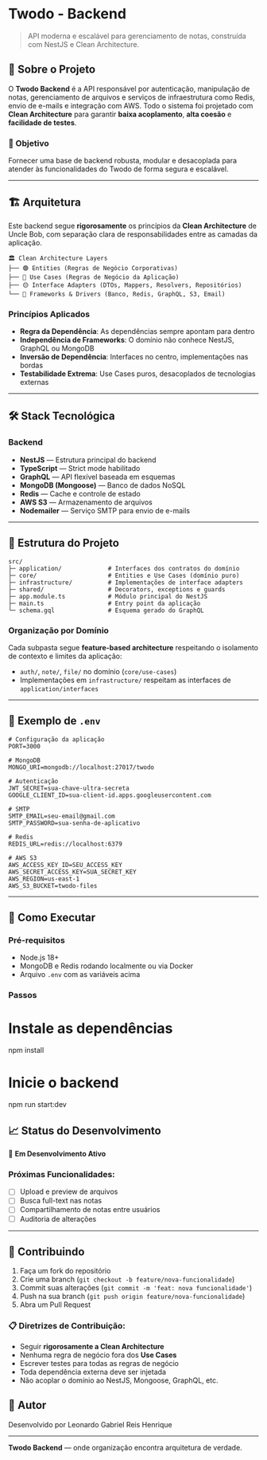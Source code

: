 # Twodo - Backend

> API moderna e escalável para gerenciamento de notas, construída com NestJS e Clean Architecture.

## 📖 Sobre o Projeto

O **Twodo Backend** é a API responsável por autenticação, manipulação de notas, gerenciamento de arquivos e serviços de infraestrutura como Redis, envio de e-mails e integração com AWS. Todo o sistema foi projetado com **Clean Architecture** para garantir **baixa acoplamento**, **alta coesão** e **facilidade de testes**.

### 🎯 Objetivo
Fornecer uma base de backend robusta, modular e desacoplada para atender às funcionalidades do Twodo de forma segura e escalável.

---

## 🏗️ Arquitetura

Este backend segue **rigorosamente** os princípios da **Clean Architecture** de Uncle Bob, com separação clara de responsabilidades entre as camadas da aplicação.

```
🏛️ Clean Architecture Layers
├── 🟢 Entities (Regras de Negócio Corporativas)
├── 🔵 Use Cases (Regras de Negócio da Aplicação)
├── 🟡 Interface Adapters (DTOs, Mappers, Resolvers, Repositórios)
└── 🔴 Frameworks & Drivers (Banco, Redis, GraphQL, S3, Email)
```

### Princípios Aplicados
- **Regra da Dependência**: As dependências sempre apontam para dentro
- **Independência de Frameworks**: O domínio não conhece NestJS, GraphQL ou MongoDB
- **Inversão de Dependência**: Interfaces no centro, implementações nas bordas
- **Testabilidade Extrema**: Use Cases puros, desacoplados de tecnologias externas

---

## 🛠️ Stack Tecnológica

### Backend
- **NestJS** — Estrutura principal do backend
- **TypeScript** — Strict mode habilitado
- **GraphQL** — API flexível baseada em esquemas
- **MongoDB (Mongoose)** — Banco de dados NoSQL
- **Redis** — Cache e controle de estado
- **AWS S3** — Armazenamento de arquivos
- **Nodemailer** — Serviço SMTP para envio de e-mails

---

## 📁 Estrutura do Projeto

```
src/
├─ application/             # Interfaces dos contratos do domínio
├─ core/                    # Entities e Use Cases (domínio puro)
├─ infrastructure/          # Implementações de interface adapters
├─ shared/                  # Decorators, exceptions e guards
├─ app.module.ts            # Módulo principal do NestJS
├─ main.ts                  # Entry point da aplicação
└─ schema.gql               # Esquema gerado do GraphQL
```

### Organização por Domínio

Cada subpasta segue **feature-based architecture** respeitando o isolamento de contexto e limites da aplicação:

- `auth/`, `note/`, `file/` no domínio (`core/use-cases`)
- Implementações em `infrastructure/` respeitam as interfaces de `application/interfaces`

---

## 🔐 Exemplo de `.env`

```env
# Configuração da aplicação
PORT=3000

# MongoDB
MONGO_URI=mongodb://localhost:27017/twodo

# Autenticação
JWT_SECRET=sua-chave-ultra-secreta
GOOGLE_CLIENT_ID=sua-client-id.apps.googleusercontent.com

# SMTP
SMTP_EMAIL=seu-email@gmail.com
SMTP_PASSWORD=sua-senha-de-aplicativo

# Redis
REDIS_URL=redis://localhost:6379

# AWS S3
AWS_ACCESS_KEY_ID=SEU_ACCESS_KEY
AWS_SECRET_ACCESS_KEY=SUA_SECRET_KEY
AWS_REGION=us-east-1
AWS_S3_BUCKET=twodo-files
```

---

## 🚀 Como Executar

### Pré-requisitos
- Node.js 18+
- MongoDB e Redis rodando localmente ou via Docker
- Arquivo `.env` com as variáveis acima

### Passos

# Instale as dependências
npm install

# Inicie o backend
npm run start:dev

## 📈 Status do Desenvolvimento

🔄 **Em Desenvolvimento Ativo**

### Próximas Funcionalidades:
- [ ] Upload e preview de arquivos
- [ ] Busca full-text nas notas
- [ ] Compartilhamento de notas entre usuários
- [ ] Auditoria de alterações

---

## 🤝 Contribuindo

1. Faça um fork do repositório
2. Crie uma branch (`git checkout -b feature/nova-funcionalidade`)
3. Commit suas alterações (`git commit -m 'feat: nova funcionalidade'`)
4. Push na sua branch (`git push origin feature/nova-funcionalidade`)
5. Abra um Pull Request

### 📋 Diretrizes de Contribuição:
- Seguir **rigorosamente a Clean Architecture**
- Nenhuma regra de negócio fora dos **Use Cases**
- Escrever testes para todas as regras de negócio
- Toda dependência externa deve ser injetada
- Não acoplar o domínio ao NestJS, Mongoose, GraphQL, etc.

## 👥 Autor

Desenvolvido por Leonardo Gabriel Reis Henrique

---

**Twodo Backend** — onde organização encontra arquitetura de verdade.